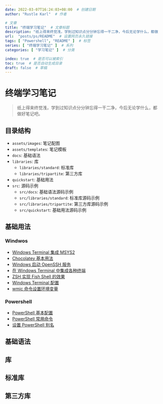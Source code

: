 ```yaml
---
date: 2022-03-07T16:24:03+08:00  # 创建日期
author: "Rustle Karl"  # 作者

# 文章
title: "终端学习笔记"  # 文章标题
description: "纸上得来终觉浅，学到过知识点分分钟忘得一干二净，今后无论学什么，都做好笔记吧。"
url:  "posts/ps/README"  # 设置网页永久链接
tags: [ "Powershell", "README" ]  # 标签
series: [ "终端学习笔记" ]  # 系列
categories: [ "学习笔记" ]  # 分类

index: true  # 是否可以被索引
toc: true  # 是否自动生成目录
draft: false  # 草稿
---
```


# 终端学习笔记

> 纸上得来终觉浅，学到过知识点分分钟忘得一干二净，今后无论学什么，都做好笔记吧。

## 目录结构

- `assets/images`: 笔记配图
- `assets/templates`: 笔记模板
- `docs`: 基础语法
- `libraries`: 库
  - `libraries/standard`: 标准库
  - `libraries/tripartite`: 第三方库
- `quickstart`: 基础用法
- `src`: 源码示例
  - `src/docs`: 基础语法源码示例
  - `src/libraries/standard`: 标准库源码示例
  - `src/libraries/tripartite`: 第三方库源码示例
  - `src/quickstart`: 基础用法源码示例

## 基础用法

### Windwos

- [Windows Terminal 集成 MSYS2](quickstart/msys2.md)
- [Chocolatey 基本用法](libraries/standard/choco.md)
- [Windows 启动 OpenSSH 服务](libraries/standard/openssh.md)
- [在 Windows Terminal 中集成各种终端](quickstart/integrated-terminal.md)
- [ZSH 实现 Fish Shell 的效果](quickstart/ohmyzsh.md)
- [Windows Terminal 配置](docs/windows_terminal_config.md)
- [wmic 命令设置环境变量](docs/cmd/wmic.md)

### Powershell

- [PowerShell 基本配置](quickstart/powershell.md)
- [PowerShell 常用命令](docs/windows_scripts.md)
- [设置 PowerShell 别名](docs/powershell/alias.md)

## 基础语法

## 库

## 标准库

## 第三方库
